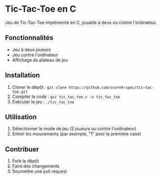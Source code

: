 # Tic-Tac-Toe en C

Jeu de Tic-Tac-Toe implémenté en C, jouable à deux ou contre l'ordinateur.

## Fonctionnalités

* Jeu à deux joueurs
* Jeu contre l'ordinateur
* Affichage du plateau de jeu

## Installation

1. Cloner le dépôt : `git clone https://github.com/score9-spec/tic-tac-toe.git`
2. Compiler le code : `gcc tic_tac_toe.c -o tic_tac_toe`
3. Exécuter le jeu : `./tic_tac_toe`

## Utilisation

1. Sélectionner le mode de jeu (2 joueurs ou contre l'ordinateur)
2. Entrer les mouvements (par exemple, "1" pour la première case)

## Contribuer

1. Fork le dépôt
2. Faire des changements
3. Soumettre une pull request
